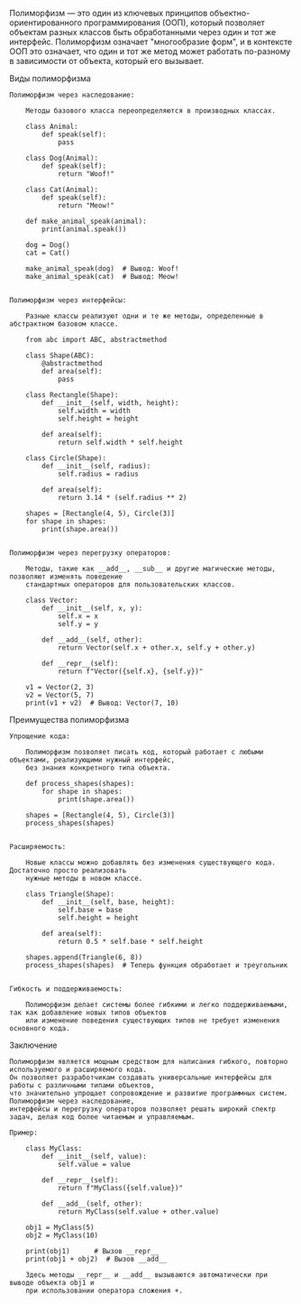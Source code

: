 
Полиморфизм — это один из ключевых принципов объектно-ориентированного программирования (ООП),
который позволяет объектам разных классов быть обработанными через один и тот же интерфейс.
Полиморфизм означает "многообразие форм", и в контексте ООП это означает, что один и тот же метод может работать
по-разному в зависимости от объекта, который его вызывает.


Виды полиморфизма

    Полиморфизм через наследование:

        Методы базового класса переопределяются в производных классах.

        class Animal:
            def speak(self):
                pass

        class Dog(Animal):
            def speak(self):
                return "Woof!"

        class Cat(Animal):
            def speak(self):
                return "Meow!"

        def make_animal_speak(animal):
            print(animal.speak())

        dog = Dog()
        cat = Cat()

        make_animal_speak(dog)  # Вывод: Woof!
        make_animal_speak(cat)  # Вывод: Meow!


    Полиморфизм через интерфейсы:

        Разные классы реализуют одни и те же методы, определенные в абстрактном базовом классе.

        from abc import ABC, abstractmethod

        class Shape(ABC):
            @abstractmethod
            def area(self):
                pass

        class Rectangle(Shape):
            def __init__(self, width, height):
                self.width = width
                self.height = height

            def area(self):
                return self.width * self.height

        class Circle(Shape):
            def __init__(self, radius):
                self.radius = radius

            def area(self):
                return 3.14 * (self.radius ** 2)

        shapes = [Rectangle(4, 5), Circle(3)]
        for shape in shapes:
            print(shape.area())


    Полиморфизм через перегрузку операторов:

        Методы, такие как __add__, __sub__ и другие магические методы, позволяют изменять поведение
        стандартных операторов для пользовательских классов.

        class Vector:
            def __init__(self, x, y):
                self.x = x
                self.y = y

            def __add__(self, other):
                return Vector(self.x + other.x, self.y + other.y)

            def __repr__(self):
                return f"Vector({self.x}, {self.y})"

        v1 = Vector(2, 3)
        v2 = Vector(5, 7)
        print(v1 + v2)  # Вывод: Vector(7, 10)



Преимущества полиморфизма

    Упрощение кода:

        Полиморфизм позволяет писать код, который работает с любыми объектами, реализующими нужный интерфейс,
        без знания конкретного типа объекта.

        def process_shapes(shapes):
            for shape in shapes:
                print(shape.area())

        shapes = [Rectangle(4, 5), Circle(3)]
        process_shapes(shapes)


    Расширяемость:

        Новые классы можно добавлять без изменения существующего кода. Достаточно просто реализовать
        нужные методы в новом классе.

        class Triangle(Shape):
            def __init__(self, base, height):
                self.base = base
                self.height = height

            def area(self):
                return 0.5 * self.base * self.height

        shapes.append(Triangle(6, 8))
        process_shapes(shapes)  # Теперь функция обработает и треугольник


    Гибкость и поддерживаемость:

        Полиморфизм делает системы более гибкими и легко поддерживаемыми, так как добавление новых типов объектов
        или изменение поведения существующих типов не требует изменения основного кода.



Заключение

    Полиморфизм является мощным средством для написания гибкого, повторно используемого и расширяемого кода.
    Он позволяет разработчикам создавать универсальные интерфейсы для работы с различными типами объектов,
    что значительно упрощает сопровождение и развитие программных систем. Полиморфизм через наследование,
    интерфейсы и перегрузку операторов позволяет решать широкий спектр задач, делая код более читаемым и управляемым.
    
    Пример:
        
        class MyClass:
            def __init__(self, value):
                self.value = value
    
            def __repr__(self):
                return f"MyClass({self.value})"
    
            def __add__(self, other):
                return MyClass(self.value + other.value)
    
        obj1 = MyClass(5)
        obj2 = MyClass(10)
    
        print(obj1)      # Вызов __repr__
        print(obj1 + obj2)  # Вызов __add__
    
        Здесь методы __repr__ и __add__ вызываются автоматически при выводе объекта obj1 и
        при использовании оператора сложения +.





